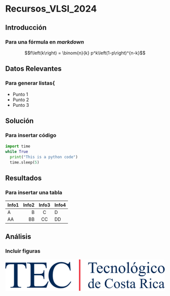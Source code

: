 # Recursos_VLSI_2024
## Introducción
### Para una fórmula en *markdown*
$$f\left(k\right) = \binom{n}{k} p^k\left(1-p\right)^{n-k}$$ 
## Datos Relevantes
### Para generar listas{
* Punto 1
* Punto 2
* Punto 3
## Solución
### Para insertar código
```python
import time
while True
  print("This is a python code")
  time.sleep(5)
```
## Resultados
### Para insertar una tabla 

|  Info1  |  Info2  |  Info3  |  Info4  |
|  :---  |  ---:  |  :---:  |  ---  |
|  A  |  B  |  C  |  D  |
|  AA  |  BB  |  CC  |  DD  |

## Análisis
### Incluir figuras 
![Logo](figuras/Firma_TEC.png)

